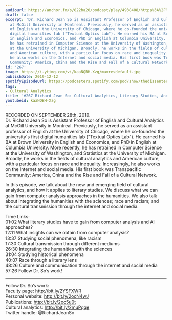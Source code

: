 ```yaml
---
audiourl: https://anchor.fm/s/822ba20/podcast/play/4938408/https%3A%2F%2Fd3ctxlq1ktw2nl.cloudfront.net%2Fproduction%2F2019-8-29%2F25293592-44100-2-8f69e28816124.m4a
draft: false
excerpt: 'Dr. Richard Jean So is Assistant Professor of English and Cultural Analytics
  at McGill University in Montreal. Previously, he served as an assistant professor
  of English at the University of Chicago, where he co-founded the university''s first
  digital humanities lab ("Textual Optics Lab"). He earned his BA at Brown University
  in English and Economics, and PhD in English at Columbia University. More recently,
  he has retrained in Computer Science at the University of Washington, and Statistics
  at the University of Michigan. Broadly, he works in the fields of cultural analytics
  and American culture, with a particular focus on race and inequality. Increasingly,
  he also works on the Internet and social media. His first book was Transpacific
  Community: America, China and the Rise and Fall of a Cultural Network.'
id: '267'
image: https://i.ytimg.com/vi/kaaNQBH-Xzg/maxresdefault.jpg
publishDate: 2019-12-12
spotifyEpisodeUrl: https://podcasters.spotify.com/pod/show/thedissenter/episodes/267-Richard-Jean-So-Cultural-Analytics--Literary-Studies--And-Race-e5l778
tags:
- Cultural Analytics
title: '#267 Richard Jean So: Cultural Analytics, Literary Studies, And Race'
youtubeid: kaaNQBH-Xzg
---
```

<div class="timelinks">

RECORDED ON SEPTEMBER 28th, 2019.  
Dr. Richard Jean So is Assistant Professor of English and Cultural Analytics at McGill University in Montreal. Previously, he served as an assistant professor of English at the University of Chicago, where he co-founded the university's first digital humanities lab ("Textual Optics Lab"). He earned his BA at Brown University in English and Economics, and PhD in English at Columbia University. More recently, he has retrained in Computer Science at the University of Washington, and Statistics at the University of Michigan. Broadly, he works in the fields of cultural analytics and American culture, with a particular focus on race and inequality. Increasingly, he also works on the Internet and social media. His first book was Transpacific Community: America, China and the Rise and Fall of a Cultural Network.

In this episode, we talk about the new and emerging field of cultural analytics, and how it applies to literary studies. We discuss what we can gain from computer analysis approaches in the humanities. We also talk about integrating the humanities with the sciences; race and racism; and the cultural transmission through the internet and social media.

Time Links:  
<time>01:02</time> What literary studies have to gain from computer analysis and AI approaches?  
<time>12:11</time> What insights can we obtain from computer analysis?  
<time>13:37</time> Studying social phenomena, like racism  
<time>17:30</time> Cultural transmission through different mediums  
<time>26:30</time> Integrating the humanities with the sciences  
<time>31:04</time> Studying historical phenomena  
<time>40:07</time> Race through a literary lens  
<time>48:26</time> Culture and communication through the internet and social media  
<time>57:26</time> Follow Dr. So’s work!

---

Follow Dr. So’s work:  
Faculty page: http://bit.ly/2YSFXWR  
Personal website: http://bit.ly/2ocN4wJ  
Publications: http://bit.ly/2oc5u0t  
Cultural analytics: http://bit.ly/2muPqqe  
Twitter handle: @RichardJeanSo
</div>

